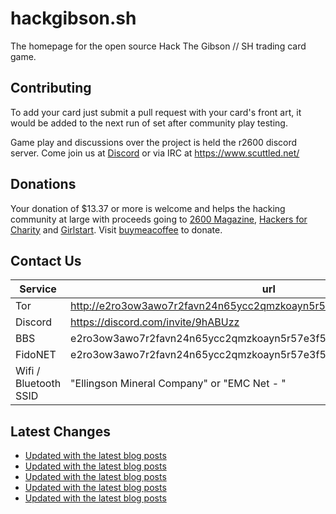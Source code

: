 # hackgibson.sh
The homepage for the open source Hack The Gibson // SH trading card game.


## Contributing

To add your card just submit a pull request with your card's front art, it would be added to the next run of set after community play testing.

Game play and discussions over the project is held the r2600 discord server. Come join us at [Discord](https://discord.com/invite/9hABUzz) or via IRC at https://www.scuttled.net/


## Donations

Your donation of $13.37 or more is welcome and helps the hacking community at large with proceeds going to [2600 Magazine](https://2600.com/), [Hackers for Charity](https://hackersforcharity.org) and [Girlstart](https://girlstart.org).  Visit [buymeacoffee](https://www.buymeacoffee.com/hackgibson.sh) to donate.


## Contact Us

Service | url
-|-
Tor | http://e2ro3ow3awo7r2favn24n65ycc2qmzkoayn5r57e3f56nvjwdcgg32ad.onion
Discord | https://discord.com/invite/9hABUzz
BBS | e2ro3ow3awo7r2favn24n65ycc2qmzkoayn5r57e3f56nvjwdcgg32ad.onion:23
FidoNET | e2ro3ow3awo7r2favn24n65ycc2qmzkoayn5r57e3f56nvjwdcgg32ad.onion:24554
Wifi / Bluetooth SSID | "Ellingson Mineral Company" or "EMC Net - <fidonet address>"

## Latest Changes
<!-- BLOG-POST-LIST:START -->
- [Updated with the latest blog posts](https://github.com/DFW2600/hackgibson.sh/commit/49c2faa63de983e2116f663c79cddf18b7df5014)
- [Updated with the latest blog posts](https://github.com/DFW2600/hackgibson.sh/commit/ac7e150a6023bddac504b63eb9cf2b0edab2e5f0)
- [Updated with the latest blog posts](https://github.com/DFW2600/hackgibson.sh/commit/6bb33b95fee772538d43674f4a6ee3fcf04aa812)
- [Updated with the latest blog posts](https://github.com/DFW2600/hackgibson.sh/commit/d4f53013ba3a78d055a69bd28e9f7b2687d81b5f)
- [Updated with the latest blog posts](https://github.com/DFW2600/hackgibson.sh/commit/03baaaa331031a98bba99510ff076cbee180b683)
<!-- BLOG-POST-LIST:END -->
